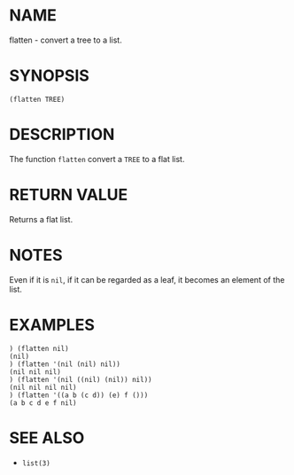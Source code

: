 # NAME
flatten - convert a tree to a list.

# SYNOPSIS

    (flatten TREE)

# DESCRIPTION
The function `flatten` convert a `TREE` to a flat list.

# RETURN VALUE
Returns a flat list.

# NOTES
Even if it is `nil`, if it can be regarded as a leaf, it becomes an element of the list.

# EXAMPLES

    ) (flatten nil)
    (nil)
    ) (flatten '(nil (nil) nil))
    (nil nil nil)
    ) (flatten '(nil ((nil) (nil)) nil))
    (nil nil nil nil)
    ) (flatten '((a b (c d)) (e) f ()))
    (a b c d e f nil)

# SEE ALSO
- `list(3)`
